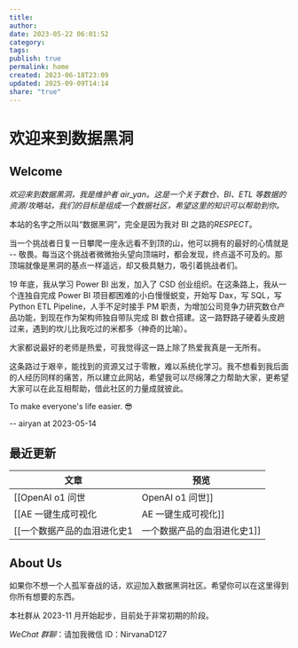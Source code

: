 ```yaml
---
title:
author:
date: 2023-05-22 06:01:52
category:
tags:
publish: true
permalink: home
created: 2023-06-18T23:09
updated: 2025-09-09T14:14
share: "true"
---
```


# 欢迎来到数据黑洞

## Welcome

*欢迎来到数据黑洞，我是维护者 air_yan。这是一个关于数仓、BI、ETL 等数据的资源/攻略站，我们的目标是组成一个数据社区，希望这里的知识可以帮助到你。*

本站的名字之所以叫“数据黑洞”，完全是因为我对 BI 之路的*RESPECT*。

当一个挑战者日复一日攀爬一座永远看不到顶的山，他可以拥有的最好的心情就是 -- 敬畏。每当这个挑战者微微抬头望向顶端时，都会发现，终点遥不可及的。那顶端就像是黑洞的基点一样遥远，却又极具魅力，吸引着挑战者们。

19 年底，我从学习 Power BI 出发，加入了 CSD 创业组织。在这条路上，我从一个连独自完成 Power BI 项目都困难的小白慢慢蜕变，开始写 Dax，写 SQL，写 Python ETL Pipeline，人手不足时接手 PM 职责，为增加公司竞争力研究数仓产品功能，到现在作为架构师独自带队完成 BI 数仓搭建。这一路野路子硬着头皮趟过来，遇到的坎儿比我吃过的米都多（神奇的比喻）。

大家都说最好的老师是热爱，可我觉得这一路上除了热爱我真是一无所有。

这条路过于艰辛，能找到的资源又过于零散，难以系统化学习。我不想看到我后面的人经历同样的痛苦，所以建立此网站，希望我可以尽绵薄之力帮助大家，更希望大家可以在此互相帮助，借此社区的力量成就彼此。

To make everyone's life easier. 😎

-- airyan at 2023-05-14

## 最近更新

| 文章                | 预览                                                                                                                                                                                |
| ----------------- | --------------------------------------------------------------------------------------------------------------------------------------------------------------------------------- |
| [[OpenAI  o1 问世|OpenAI  o1 问世]] | <iframe src="//player.bilibili.com/player.html?bvid=BV1FgtYeWESf&page=1&autoplay=0" scrolling="no" border="0" frameborder="no" framespacing="0" allowfullscreen="true"> </iframe> |
| [[AE 一键生成可视化|AE 一键生成可视化]]    | <iframe src="//player.bilibili.com/player.html?bvid=BV1ye411z7UD&page=1&autoplay=0" scrolling="no" border="0" frameborder="no" framespacing="0" allowfullscreen="true"> </iframe> |
| [[一个数据产品的血泪进化史1|一个数据产品的血泪进化史1]] | ![](Image/pasted_img/Pasted%20image%2020240908134234.png)                                                                                                                         |

## About Us

如果你不想一个人孤军奋战的话，欢迎加入数据黑洞社区。希望你可以在这里得到你所有想要的东西。

本社群从 2023-11 月开始起步，目前处于非常初期的阶段。

*WeChat 群聊*：请加我微信 ID：NirvanaD127
